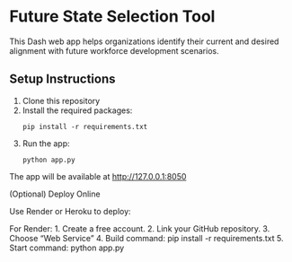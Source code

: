 # Future State Selection Tool

This Dash web app helps organizations identify their current and desired alignment with future workforce development scenarios.

## Setup Instructions

1. Clone this repository
2. Install the required packages:
   ```
   pip install -r requirements.txt
   ```
3. Run the app:
   ```
   python app.py
   ```

The app will be available at http://127.0.0.1:8050


(Optional) Deploy Online

Use Render or Heroku to deploy:

For Render:
	1.	Create a free account.
	2.	Link your GitHub repository.
	3.	Choose “Web Service”
	4.	Build command: pip install -r requirements.txt
	5.	Start command: python app.py


